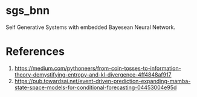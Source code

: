 # sgs_bnn
Self Generative Systems with embedded Bayesean Neural Network.

# References
1. https://medium.com/pythoneers/from-coin-tosses-to-information-theory-demystifying-entropy-and-kl-divergence-4ff4848af917
2. https://pub.towardsai.net/event-driven-prediction-expanding-mamba-state-space-models-for-conditional-forecasting-04453004e95d
